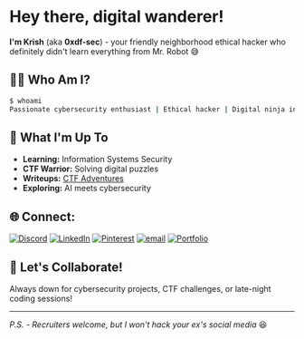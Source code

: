 #  Hey there, digital wanderer! 

**I'm Krish** (aka **0xdf-sec**) - your friendly neighborhood ethical hacker who definitely didn't learn everything from Mr. Robot 😅

## 🕵️‍♂️ Who Am I?

```bash
$ whoami
Passionate cybersecurity enthusiast | Ethical hacker | Digital ninja in training 🥷
```

## 🎪 What I'm Up To

-  **Learning:** Information Systems Security 
-  **CTF Warrior:** Solving digital puzzles
-  **Writeups:** [CTF Adventures](https://github.com/0xdf-sec/CTFs)
-  **Exploring:** AI meets cybersecurity


## 🌐 Connect:
[![Discord](https://img.shields.io/badge/Discord-%237289DA.svg?logo=discord&logoColor=white)](https://discord.gg/krishp4204) [![LinkedIn](https://img.shields.io/badge/LinkedIn-%230077B5.svg?logo=linkedin&logoColor=white)](https://linkedin.com/in/krish-patel4204) [![Pinterest](https://img.shields.io/badge/Pinterest-%23E60023.svg?logo=Pinterest&logoColor=white)](https://pinterest.com/krishp4204) [![email](https://img.shields.io/badge/Email-D14836?logo=gmail&logoColor=white)](mailto:krishp4220@proton.me) [![Portfolio](https://img.shields.io/badge/My-Portfolio-21d0ea?style=flat-square)](https://krishpatel.tech)


## 🤝 Let's Collaborate!

Always down for cybersecurity projects, CTF challenges, or late-night coding sessions! 

---
*P.S. - Recruiters welcome, but I won't hack your ex's social media* 😆
